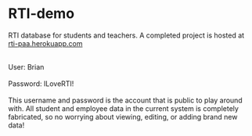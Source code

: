 # RTI-demo

RTI database for students and teachers.
A completed project is hosted at <a href="https://rti-paa.herokuapp.com" target="new">rti-paa.herokuapp.com</a>

<br>User: Brian</br>
<br>Password: ILoveRTI!</br>
<br>
This username and password is the account that is public to play around with. All student and employee data in the current system is completely fabricated, so no worrying about viewing, editing, or adding brand new data!</br>


